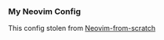 ### My Neovim Config

This config stolen from [Neovim-from-scratch](https://github.com/LunarVim/Neovim-from-scratch)

<!-- TODO: Make better documentation -->
